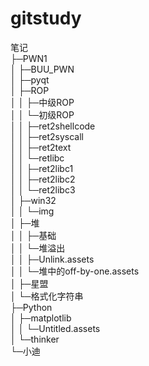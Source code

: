 # gitstudy

笔记                
  ├─PWN1      
  │  ├─BUU_PWN            
  │  ├─pyqt              
  │  ├─ROP              
  │  │  ├─中级ROP            
  │  │  └─初级ROP            
  │  │    ├─ret2shellcode      
  │  │    ├─ret2syscall       
  │  │    ├─ret2text        
  │  │    └─retlibc         
  │  │      ├─ret2libc1      
  │  │      ├─ret2libc2      
  │  │      └─ret2libc3      
  │  ├─win32             
  │  │  └─img             
  │  ├─堆               
  │  │  ├─基础             
  │  │  └─堆溢出             
  │  │    ├─Unlink.assets      
  │  │    └─堆中的off-by-one.assets  
  │  ├─星盟               
  │  └─格式化字符串             
  ├─Python              
  │  ├─matplotlib           
  │  │  └─Untitled.assets       
  │  └─thinker            
  └─小迪                
                   